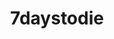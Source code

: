 ---
title: 7daystodie
crosslinks:
- youtubefactsbot
- livven
- youtubot
- u_imguralbumbot
- 7DaysToDieServers
- self
- anti_gif_bot
- thewalkingreddits
- xkcd
- buildapc
- excgarated
- alotabot
- 7D2DPC
- funny
- mindcrack
- EarthPorn
- tmsbmeta
- razer
- Serendipity
- gifs
---